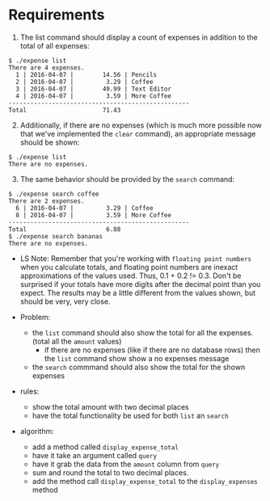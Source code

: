 # Requirements

1. The list command should display a count of expenses in addition to the total of all expenses:

```
$ ./expense list
There are 4 expenses.
  1 | 2016-04-07 |        14.56 | Pencils
  2 | 2016-04-07 |         3.29 | Coffee
  3 | 2016-04-07 |        49.99 | Text Editor
  4 | 2016-04-07 |         3.59 | More Coffee
--------------------------------------------------
Total                     71.43
```

2. Additionally, if there are no expenses 
(which is much more possible now that we've implemented the `clear` command), an appropriate message should be shown:

```
$ ./expense list
There are no expenses.
```
3. The same behavior should be provided by the `search` command:

```
$ ./expense search coffee
There are 2 expenses.
  6 | 2016-04-07 |         3.29 | Coffee
  8 | 2016-04-07 |         3.59 | More Coffee
--------------------------------------------------
Total                      6.88
$ ./expense search bananas
There are no expenses.
```

* LS Note:
Remember that you're working with `floating point numbers` when you calculate totals, and floating point numbers are inexact approximations of the values used. 
Thus, 0.1 + 0.2 != 0.3. Don't be surprised if your totals have more digits after the decimal point than you expect. 
The results may be a little different from the values shown, but should be very, very close.


* Problem:
  * the `list` command should also show the total for all the expenses. (total all the `amount` values)
      * if there are no expenses (like if there are no database rows) then the `list` command show show a no expenses message
  * the `search` commmand should also show the total for the shown expenses
 
* rules:
  * show the total amount with two decimal places
  * have the total functionality be used for both `list` an `search` 
  
* algorithm:
  * add a method called `display_expense_total`
  * have it take an argument called `query`
  * have it grab the data from the `amount` column from `query`
  * sum and round the total to two decimal places.
  * add the method call `display_expense_total` to the `display_expenses` method
